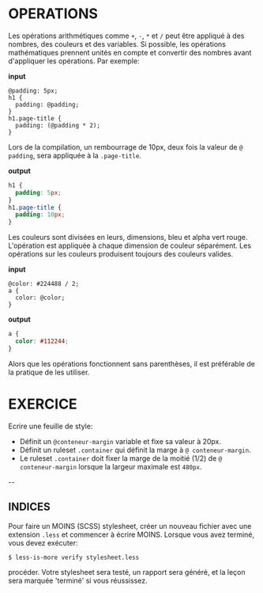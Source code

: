 # OPERATIONS

Les opérations arithmétiques comme `+`, `-`, `*` et `/` peut être appliqué à des nombres, des couleurs et des variables. Si possible, les opérations mathématiques prennent unités en compte et convertir des nombres avant d'appliquer les opérations. Par exemple:

**input**
```less
@padding: 5px;
h1 {
  padding: @padding;
}
h1.page-title {
  padding: (@padding * 2);
}
```

Lors de la compilation, un rembourrage de 10px, deux fois la valeur de `@ padding`, sera appliquée à la `.page-title`.

**output**
```css
h1 {
  padding: 5px;
}
h1.page-title {
  padding: 10px;
}
```

Les couleurs sont divisées en leurs, dimensions, bleu et alpha vert rouge. L'opération est appliquée à chaque dimension de couleur séparément. Les opérations sur les couleurs produisent toujours des couleurs valides.

**input**
```less
@color: #224488 / 2;
a {
  color: @color;
}
```

**output**
```css
a {
  color: #112244;
}
```

Alors que les opérations fonctionnent sans parenthèses, il est préférable de la pratique de les utiliser.

# EXERCICE

Ecrire une feuille de style:
- Définit un `@conteneur-margin` variable et fixe sa valeur à 20px.
- Définit un ruleset `.container` qui définit la marge à `@ conteneur-margin`.
- Le ruleset `.container` doit fixer la marge de la moitié (1/2) de `@ conteneur-margin` lorsque la largeur maximale est `480px`.

--
## INDICES

Pour faire un MOINS (SCSS) stylesheet, créer un nouveau fichier avec une extension `.less` et commencer à écrire MOINS. Lorsque vous avez terminé, vous devez exécuter:

```sh
$ less-is-more verify stylesheet.less
```

procéder. Votre stylesheet sera testé, un rapport sera généré, et la leçon sera marquée 'terminé' si vous réussissez.
